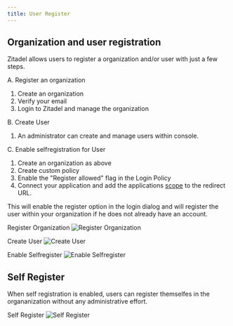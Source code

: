 ```yaml
---
title: User Register
---
```


## Organization and user registration

Zitadel allows users to register a organization and/or user with just a few steps.

A. Register an organization

 1. Create an organization
 2. Verify your email
 3. Login to Zitadel and manage the organization

B. Create User
 1. An administrator can create and manage users within console.

C. Enable selfregistration for User

 1. Create an organization as above
 2. Create custom policy
 3. Enable the "Register allowed" flag in the Login Policy
 4. Connect your application and add the applications [scope](https://docs.zitadel.ch/architecture/#Custom_Scopes) to the redirect URL.

This will enable the register option in the login dialog and will register the user within your organization if he does not already have an account.

Register Organization
![Register Organization](/img/register.gif)


Create User
![Create User](/img/create-user.gif)


Enable Selfregister
![Enable Selfregister](/img/enable-selfregister.gif)



##  Self Register

When self registration is enabled, users can register themselfes in the organanization without any administrative effort.


Self Register
![Self Register](/img/self-register.gif)

